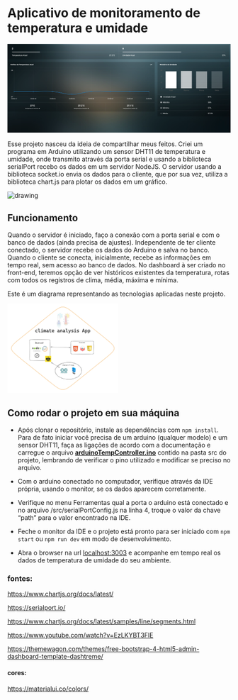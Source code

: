 # Aplicativo de monitoramento de temperatura e umidade

<img src="./public/screenShotApp.png" alt="front-end example" width="600"/>

Esse projeto nasceu da ideia de compartilhar meus feitos. Criei um programa em Arduino utilizando um sensor DHT11 de temperatura e umidade, onde transmito através da porta serial e usando a biblioteca serialPort recebo os dados em um servidor NodeJS. O servidor usando a biblioteca socket.io envia os dados para o cliente, que por sua vez, utiliza a biblioteca chart.js para plotar os dados em um gráfico.

 <img src="https://media3.giphy.com/media/v1.Y2lkPTc5MGI3NjExcTh3OGFkOXptOTJ6aHJwbWVkOXhibTJsdG5iOXlsa3NjYmI1MWs4diZlcD12MV9pbnRlcm5hbF9naWZfYnlfaWQmY3Q9Zw/EIiJp9cQ3GeEU/giphy.gif" alt="drawing" width="150"/>


## Funcionamento

Quando o servidor é iniciado, faço a conexão com a porta serial e com o banco de dados (ainda precisa de ajustes). Independente de ter cliente conectado, o servidor recebe os dados do Arduino e salva no banco.
Quando o cliente se conecta, inicialmente, recebe as informações em tempo real, sem acesso ao banco de dados. No dashboard à ser criado no front-end, teremos opção de ver históricos existentes da temperatura, rotas com todos os registros de clima, média, máxima e mínima.

Este é um diagrama representando as tecnologias aplicadas neste projeto.

<img src="./public/climateApp.png" alt="diagram" width="250"/>


## Como rodar o projeto em sua máquina
- Após clonar o repositório, instale as dependências com `npm install`. Para de fato iniciar você precisa de um arduino (qualquer modelo) e um sensor DHT11, faça as ligações de acordo com a documentação e carregue o arquivo **[arduinoTempController.ino](https://github.com/HenriqueBaetaLeite/serial-port-arduino/blob/main/src/arduinoTempController.ino)** contido na pasta src do projeto, lembrando de verificar o pino utilizado e modificar se preciso no arquivo.

- Com o arduino conectado no computador, verifique através da IDE própria, usando o monitor, se os dados aparecem corretamente.

- Verifique no menu Ferramentas qual a porta o arduino está conectado e no arquivo /src/serialPortConfig.js na linha 4, troque o valor da chave “path” para o valor encontrado na IDE.

- Feche o monitor da IDE e o projeto está pronto para ser iniciado com `npm start` ou `npm run dev` em modo de desenvolvimento.

- Abra o browser na url [localhost:3003](http://localhost:3003) e acompanhe em tempo real os dados de temperatura de umidade do seu ambiente.

### fontes:
https://www.chartjs.org/docs/latest/

https://serialport.io/

https://www.chartjs.org/docs/latest/samples/line/segments.html

https://www.youtube.com/watch?v=EzLKYBT3FlE

https://themewagon.com/themes/free-bootstrap-4-html5-admin-dashboard-template-dashtreme/

#### cores:
https://materialui.co/colors/